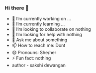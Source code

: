 ### Hi there 👋

<!--
**sakshidewangan/sakshidewangan** is a ✨ _special_ ✨ repository because its `README.md` (this file) appears on your GitHub profile.

Here are some ideas to get you started:
-->

- 🔭 I’m currently working on ...
- 🌱 I’m currently learning ...
- 👯 I’m looking to collaborate on nothing
- 🤔 I’m looking for help with  nothing
- 💬 Ask me about something
- 📫 How to reach me: Dont
- 😄 Pronouns: She/her
- ⚡ Fun fact: nothing
- author - sakshi dewangan 
